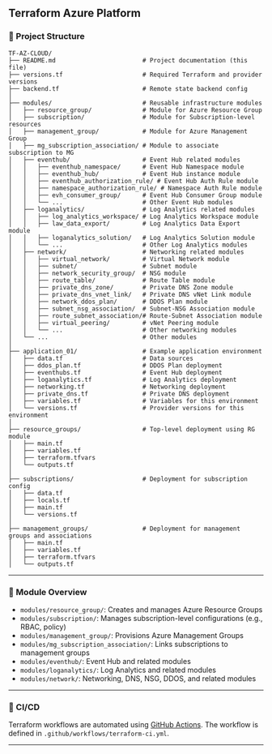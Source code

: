 ## Terraform Azure Platform
### 📁 Project Structure

```text
TF-AZ-CLOUD/
├── README.md                        # Project documentation (this file)
├── versions.tf                      # Required Terraform and provider versions
├── backend.tf                       # Remote state backend config
│
├── modules/                         # Reusable infrastructure modules
│   ├── resource_group/              # Module for Azure Resource Group
│   ├── subscription/                # Module for Subscription-level resources
│   ├── management_group/            # Module for Azure Management Group
│   ├── mg_subscription_association/ # Module to associate subscription to MG
│   ├── eventhub/                    # Event Hub related modules
│   │   ├── eventhub_namespace/      # Event Hub Namespace module
│   │   ├── eventhub_hub/            # Event Hub instance module
│   │   ├── eventhub_authorization_rule/ # Event Hub Auth Rule module
│   │   ├── namespace_authorization_rule/ # Namespace Auth Rule module
│   │   ├── evh_consumer_group/      # Event Hub Consumer Group module
│   │   └── ...                      # Other Event Hub modules
│   ├── loganalytics/                # Log Analytics related modules
│   │   ├── log_analytics_workspace/ # Log Analytics Workspace module
│   │   ├── law_data_export/         # Log Analytics Data Export module
│   │   ├── loganalytics_solution/   # Log Analytics Solution module
│   │   └── ...                      # Other Log Analytics modules
│   ├── network/                     # Networking related modules
│   │   ├── virtual_network/         # Virtual Network module
│   │   ├── subnet/                  # Subnet module
│   │   ├── network_security_group/  # NSG module
│   │   ├── route_table/             # Route Table module
│   │   ├── private_dns_zone/        # Private DNS Zone module
│   │   ├── private_dns_vnet_link/   # Private DNS vNet Link module
│   │   ├── network_ddos_plan/       # DDOS Plan module
│   │   ├── subnet_nsg_association/  # Subnet-NSG Association module
│   │   ├── route_subnet_association/# Route-Subnet Association module
│   │   ├── virtual_peering/         # vNet Peering module
│   │   └── ...                      # Other networking modules
│   └── ...                          # Other modules
│
├── application_01/                  # Example application environment
│   ├── data.tf                      # Data sources
│   ├── ddos_plan.tf                 # DDOS Plan deployment
│   ├── eventhubs.tf                 # Event Hub deployment
│   ├── loganalytics.tf              # Log Analytics deployment
│   ├── networking.tf                # Networking deployment
│   ├── private_dns.tf               # Private DNS deployment
│   ├── variables.tf                 # Variables for this environment
│   └── versions.tf                  # Provider versions for this environment
│
├── resource_groups/                 # Top-level deployment using RG module
│   ├── main.tf
│   ├── variables.tf
│   ├── terraform.tfvars
│   └── outputs.tf
│
├── subscriptions/                   # Deployment for subscription config
│   ├── data.tf
│   ├── locals.tf
│   ├── main.tf
│   └── versions.tf
│
├── management_groups/               # Deployment for management groups and associations
│   ├── main.tf
│   ├── variables.tf
│   ├── terraform.tfvars
│   └── outputs.tf
```

---

### 🧭 Module Overview

* `modules/resource_group/`: Creates and manages Azure Resource Groups
* `modules/subscription/`: Manages subscription-level configurations (e.g., RBAC, policy)
* `modules/management_group/`: Provisions Azure Management Groups
* `modules/mg_subscription_association/`: Links subscriptions to management groups
* `modules/eventhub/`: Event Hub and related modules
* `modules/loganalytics/`: Log Analytics and related modules
* `modules/network/`: Networking, DNS, NSG, DDOS, and related modules

---

### 🔧 CI/CD

Terraform workflows are automated using [GitHub Actions](https://github.com/features/actions). The workflow is defined in `.github/workflows/terraform-ci.yml`.

---